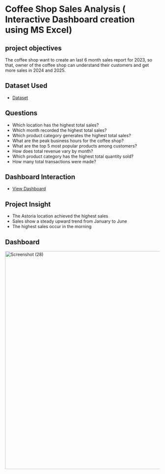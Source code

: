 # Coffee Shop Sales Analysis ( Interactive Dashboard creation using MS Excel)
## project objectives
The coffee shop want to create an last 6 month sales report for 2023, so that, owner of the coffee shop can understand their customers and get more sales in 2024 and 2025.
## Dataset Used
- <a href="https://github.com/Jaseel7012/Data-Analysis-Dashboard/blob/main/coffee%20shop%20sales.xlsx"> Dataset</a>
## Questions 
   - Which location has the highest total sales?
   - Which month recorded the highest total sales?
   - Which product category generates the highest total sales?
   - What are the peak business hours for the coffee shop?
   - What are the top 5  most popular products among customers?
   - How does total revenue vary by month?
   - Which product  category has the highest total quantity sold?
   - How many total transactions were made?
## Dashboard Interaction
  - <a href='https://github.com/Jaseel7012/Data-Analysis-Dashboard/blob/main/Screenshot%20(28).png'>View Dashboard </a>
## Project Insight
   -  The Astoria location achieved the highest sales
   -  Sales show a steady upward trend from January to June
   -  The highest sales occur in the morning
## Dashboard
<img width="1857" height="709" alt="Screenshot (28)" src="https://github.com/user-attachments/assets/f186fdeb-4151-4319-88f0-56d3a6b836a9" />


